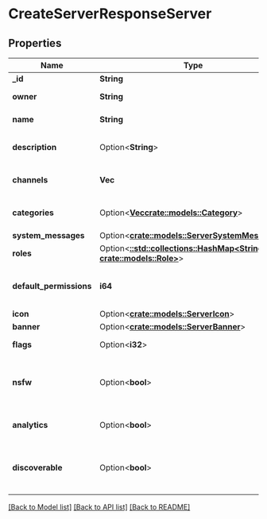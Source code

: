 # CreateServerResponseServer

## Properties

Name | Type | Description | Notes
------------ | ------------- | ------------- | -------------
**_id** | **String** | Unique Id | 
**owner** | **String** | User id of the owner | 
**name** | **String** | Name of the server | 
**description** | Option<**String**> | Description for the server | [optional]
**channels** | **Vec<String>** | Channels within this server | 
**categories** | Option<[**Vec<crate::models::Category>**](Category.md)> | Categories for this server | [optional]
**system_messages** | Option<[**crate::models::ServerSystemMessages**](Server_system_messages.md)> |  | [optional]
**roles** | Option<[**::std::collections::HashMap<String, crate::models::Role>**](Role.md)> | Roles for this server | [optional]
**default_permissions** | **i64** | Default set of server and channel permissions | 
**icon** | Option<[**crate::models::ServerIcon**](Server_icon.md)> |  | [optional]
**banner** | Option<[**crate::models::ServerBanner**](Server_banner.md)> |  | [optional]
**flags** | Option<**i32**> | Enum of server flags | [optional]
**nsfw** | Option<**bool**> | Whether this server is flagged as not safe for work | [optional]
**analytics** | Option<**bool**> | Whether to enable analytics | [optional]
**discoverable** | Option<**bool**> | Whether this server should be publicly discoverable | [optional]

[[Back to Model list]](../README.md#documentation-for-models) [[Back to API list]](../README.md#documentation-for-api-endpoints) [[Back to README]](../README.md)


